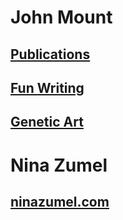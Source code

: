 # John Mount

## [Publications](./JMPubs/)

## [Fun Writing](./JMWriting/)

## [Genetic Art](./GeneticArt/)

   

# Nina Zumel

## [ninazumel.com](https://ninazumel.com)
